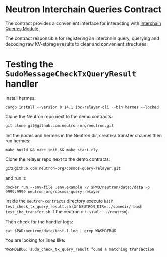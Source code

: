 # Neutron Interchain Queries Contract

The contract provides a convenient interface for interacting with [Interchain Queries Module](https://github.com/neutron-org/neutron/tree/master/x/interchainqueries).

The contract responsible for registering an interchain query, querying and decoding raw KV-storage results to clear and convenient structures.

# Testing the `SudoMessageCheckTxQueryResult` handler

Install hermes:
```
cargo install --version 0.14.1 ibc-relayer-cli --bin hermes --locked
```

Clone the Neutron repo next to the demo contracts:
```
git clone git@github.com:neutron-org/neutron.git
```

Init the nodes and hermes in the Neutron dir, create a transfer channel then run hermes:
```
make build && make init && make start-rly
```

Clone the relayer repo next to the demo contracts: 
```
git@github.com:neutron-org/cosmos-query-relayer.git
```

and run it:
```
docker run --env-file .env.example -v $PWD/neutron/data:/data -p 9999:9999 neutron-org/cosmos-query-relayer
```

Inside the `neutron-contracts` directory execute `bash test_check_tx_query_result.sh` (or `NEUTRON_DIR=../somedir/ bash test_ibc_transfer.sh` if the neutron dir is not - `../neutron`).

Then check for the handler logs:
```
cat $PWD/neutron/data/test-1.log | grep WASMDEBUG
```

You are looking for lines like:
```
WASMDEBUG: sudo_check_tx_query_result found a matching transaction
```